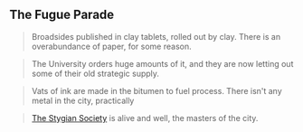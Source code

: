 ## The Fugue Parade

> Broadsides published in clay tablets, rolled out by clay. There is an overabundance of paper, for some reason. 

> The University orders huge amounts of it, and they are now letting out some of their old strategic supply.

> Vats of ink are made in the bitumen to fuel process. There isn't any metal in the city, practically

> [The Stygian Society](/f/the_society.md) is alive and well, the masters of the city.
